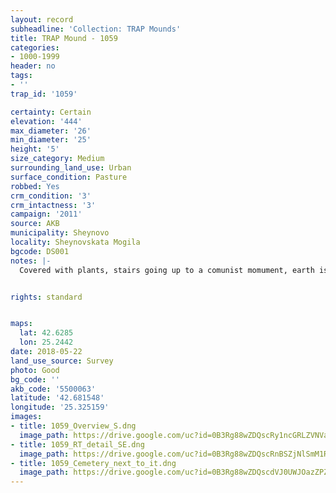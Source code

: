 ```yaml
---
layout: record
subheadline: 'Collection: TRAP Mounds'
title: TRAP Mound - 1059
categories:
- 1000-1999
header: no
tags:
- ''
trap_id: '1059'

certainty: Certain
elevation: '444'
max_diameter: '26'
min_diameter: '25'
height: '5'
size_category: Medium
surrounding_land_use: Urban
surface_condition: Pasture
robbed: Yes
crm_condition: '3'
crm_intactness: '3'
campaign: '2011'
source: AKB
municipality: Sheynovo
locality: Sheynovskata Mogila
bgcode: DS001
notes: |-
  Covered with plants, stairs going up to a comunist momument, earth is mixed, looks like it has been destroyed but replaced.


rights: standard


maps:
  lat: 42.6285
  lon: 25.2442
date: 2018-05-22
land_use_source: Survey
photo: Good
bg_code: ''
akb_code: '5500063'
latitude: '42.681548'
longitude: '25.325159'
images:
- title: 1059_Overview_S.dng
  image_path: https://drive.google.com/uc?id=0B3Rg88wZDQscRy1ncGRLZVNVaFE
- title: 1059_RT_detail_SE.dng
  image_path: https://drive.google.com/uc?id=0B3Rg88wZDQscRnBSZjNlSmM1RmM
- title: 1059_Cemetery_next_to_it.dng
  image_path: https://drive.google.com/uc?id=0B3Rg88wZDQscdVJ0UWJOazZPZE0
---
```

